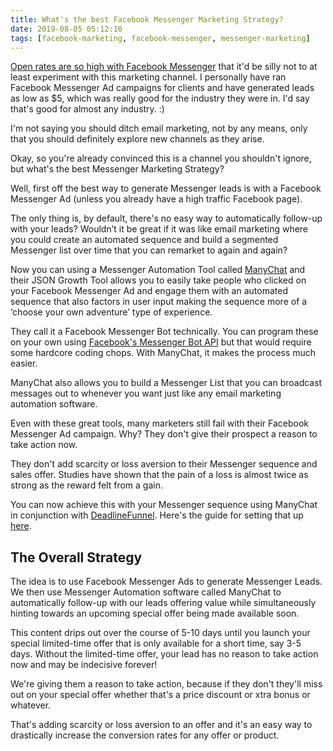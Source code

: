 ```yaml
---
title: What's the best Facebook Messenger Marketing Strategy?
date: 2019-08-05 05:12:10
tags: [facebook-marketing, facebook-messenger, messenger-marketing]
---
```


[Open rates are so high with Facebook Messenger](https://medium.com/olyo/messenger-chatbots-can-lead-your-campaigns-to-a-98-open-rate-7292db19158f) that it'd be silly not to at least experiment with this marketing channel. I personally have ran Facebook Messenger Ad campaigns for clients and have generated leads as low as $5, which was really good for the industry they were in. I'd say that's good for almost any industry. :)

I'm not saying you should ditch email marketing, not by any means, only that you should definitely explore new channels as they arise.

Okay, so you're already convinced this is a channel you shouldn't ignore, but what's the best Messenger Marketing Strategy? 

Well, first off the best way to generate Messenger leads is with a Facebook Messenger Ad (unless you already have a high traffic Facebook page).

The only thing is, by default, there's no easy way to automatically follow-up with your leads? Wouldn’t it be great if it was like email marketing where you could create an automated sequence and build a segmented Messenger list over time that you can remarket to again and again?

Now you can using a Messenger Automation Tool called [ManyChat](https://manychat.com) and their JSON Growth Tool allows you to easily take people who clicked on your Facebook Messenger Ad and engage them with an automated sequence that also factors in user input making the sequence more of a ‘choose your own adventure’ type of experience.

They call it a Facebook Messenger Bot technically. You can program these on your own using [Facebook's Messenger Bot API](https://developers.facebook.com/products/messenger/) but that would require some hardcore coding chops. With ManyChat, it makes the process much easier.

ManyChat also allows you to build a Messenger List that you can broadcast messages out to whenever you want just like any email marketing automation software.

Even with these great tools, many marketers still fail with their Facebook Messenger Ad campaign. Why? They don't give their prospect a reason to take action now. 

They don't add scarcity or loss aversion to their Messenger sequence and sales offer. Studies have shown that the pain of a loss is almost twice as strong as the reward felt from a gain.

You can now achieve this with your Messenger sequence using ManyChat in conjunction with [DeadlineFunnel](https://deadlinefunnel.com). Here's the guide for setting that up [here](https://documentation.deadlinefunnel.com/article/525-how-to-integrate-deadline-funnel-with-manychat).

## The Overall Strategy

The idea is to use Facebook Messenger Ads to generate Messenger Leads. We then use Messenger Automation software called ManyChat to automatically follow-up with our leads offering value while simultaneously hinting towards an upcoming special offer being made available soon.

This content drips out over the course of 5-10 days until you launch your special limited-time offer that is only available for a short time, say 3-5 days. Without the limited-time offer, your lead has no reason to take action now and may be indecisive forever!

We're giving them a reason to take action, because if they don't they'll miss out on your special offer whether that's a price discount or xtra bonus or whatever.

That's adding scarcity or loss aversion to an offer and it's an easy way to drastically increase the conversion rates for any offer or product.